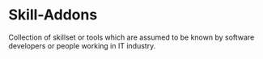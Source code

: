 # Skill-Addons
Collection of skillset or tools which are assumed to be known by software developers or people working in IT industry.
